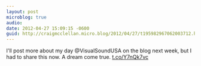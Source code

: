 ```yaml
---
layout: post
microblog: true
audio: 
date: 2012-04-27 15:09:15 -0600
guid: http://craigmcclellan.micro.blog/2012/04/27/t195982967062003712.html
---
```

I'll post more about my day @VisualSoundUSA on the blog next week, but I had to share this now. A dream come true. [t.co/Y7nQk7vc](http://t.co/Y7nQk7vc)
